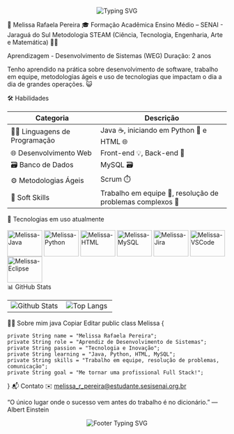 <p align="center"> <img src="https://readme-typing-svg.herokuapp.com/?font=Fira+Code&size=20&pause=1000&color=EC4899&center=true&vCenter=true&width=600&lines=Olá%2C+eu+sou+a+Melissa!;Apaixonada+por+tecnologia+e+aprendizado+contínuo;Sempre+em+busca+de+evolução+e+conhecimento+🚀" alt="Typing SVG" /> </p>
💼 Melissa Rafaela Pereira
🎓 Formação Acadêmica
Ensino Médio – SENAI - Jaraguá do Sul
Metodologia STEAM (Ciência, Tecnologia, Engenharia, Arte e Matemática) 🔬🎨

Aprendizagem - Desenvolvimento de Sistemas (WEG)
Duração: 2 anos

Tenho aprendido na prática sobre desenvolvimento de software, trabalho em equipe, metodologias ágeis e uso de tecnologias que impactam o dia a dia de grandes operações. 😺

🛠️ Habilidades
<table> <thead> <tr> <th>Categoria</th> <th>Descrição</th> </tr> </thead> <tbody> <tr> <td>🧑‍💻 Linguagens de Programação</td> <td>Java ☕, iniciando em Python 🐍 e HTML 🌐</td> </tr> <tr> <td>🌐 Desenvolvimento Web</td> <td>Front-end 💡, Back-end 🔧</td> </tr> <tr> <td>🗃️ Banco de Dados</td> <td>MySQL 🗃️</td> </tr> <tr> <td>⚙️ Metodologias Ágeis</td> <td>Scrum ⏱️</td> </tr> <tr> <td>🤝 Soft Skills</td> <td>Trabalho em equipe 🤝, resolução de problemas complexos 🧩</td> </tr> </tbody> </table>
🌟 Tecnologias em uso atualmente
<div style="display: inline_block"> <br> <img align="center" alt="Melissa-Java" height="60" width="80" src="https://cdn.jsdelivr.net/gh/devicons/devicon@latest/icons/java/java-original.svg" /> <img align="center" alt="Melissa-Python" height="60" width="80" src="https://cdn.jsdelivr.net/gh/devicons/devicon@latest/icons/python/python-original.svg" /> <img align="center" alt="Melissa-HTML" height="60" width="80" src="https://cdn.jsdelivr.net/gh/devicons/devicon@latest/icons/html5/html5-original.svg" /> <img align="center" alt="Melissa-MySQL" height="60" width="80" src="https://cdn.jsdelivr.net/gh/devicons/devicon@latest/icons/mysql/mysql-original-wordmark.svg" /> <img align="center" alt="Melissa-Jira" height="60" width="80" src="https://cdn.jsdelivr.net/gh/devicons/devicon@latest/icons/jira/jira-original-wordmark.svg" /> <img align="center" alt="Melissa-VSCode" height="60" width="80" src="https://cdn.jsdelivr.net/gh/devicons/devicon@latest/icons/vscode/vscode-original.svg" /> <img align="center" alt="Melissa-Eclipse" height="60" width="80" src="https://cdn.jsdelivr.net/gh/devicons/devicon@latest/icons/eclipse/eclipse-original.svg" /> </div>
📊 GitHub Stats
<table> <tr> <td> <img align="left" src="https://github-readme-stats.vercel.app/api?username=MelissaRP&theme=radical&hide_border=false&include_all_commits=true&show_icons=true" alt="Github Stats" /> </td> <td> <img align="left" src="https://github-readme-stats.vercel.app/api/top-langs/?username=MelissaRP&theme=radical&hide_border=false&layout=compact" alt="Top Langs" /> </td> </tr> </table>
👩‍💻 Sobre mim
java
Copiar
Editar
public class Melissa {

    private String name = "Melissa Rafaela Pereira";
    private String role = "Aprendiz de Desenvolvimento de Sistemas";
    private String passion = "Tecnologia e Inovação";
    private String learning = "Java, Python, HTML, MySQL";
    private String skills = "Trabalho em equipe, resolução de problemas, comunicação";
    private String goal = "Me tornar uma profissional Full Stack!";
    
}
📬 Contato
✉️ melissa_r_pereira@estudante.sesisenai.org.br

“O único lugar onde o sucesso vem antes do trabalho é no dicionário.”
— Albert Einstein

<p align="center"> <img src="https://readme-typing-svg.herokuapp.com/?font=Fira+Code&size=20&pause=1000&color=EC4899&center=true&vCenter=true&width=600&lines=Obrigada+por+visitar+meu+perfil!;Vamos+construir+juntos+o+futuro+da+tecnologia+💻" alt="Footer Typing SVG" /> </p>
